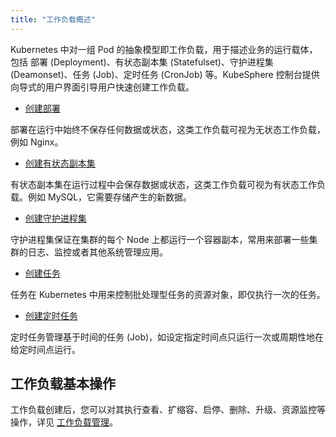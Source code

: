 ```yaml
---
title: "工作负载概述"
---
```


Kubernetes 中对一组 Pod 的抽象模型即工作负载，用于描述业务的运行载体，包括 部署 (Deployment)、有状态副本集 (Statefulset)、守护进程集 (Deamonset)、任务 (Job)、定时任务 (CronJob) 等。KubeSphere 控制台提供向导式的用户界面引导用户快速创建工作负载。

- [创建部署](../deployments)

部署在运行中始终不保存任何数据或状态，这类工作负载可视为无状态工作负载，例如 Nginx。

- [创建有状态副本集](../statefulsets)

有状态副本集在运行过程中会保存数据或状态，这类工作负载可视为有状态工作负载。例如 MySQL，它需要存储产生的新数据。

- [创建守护进程集](../daemonsets)

守护进程集保证在集群的每个 Node 上都运行一个容器副本，常用来部署一些集群的日志、监控或者其他系统管理应用。

- [创建任务](../jobs)

任务在 Kubernetes 中用来控制批处理型任务的资源对象，即仅执行一次的任务。

- [创建定时任务](../cronjobs)

定时任务管理基于时间的任务 (Job)，如设定指定时间点只运行一次或周期性地在给定时间点运行。

## 工作负载基本操作

工作负载创建后，您可以对其执行查看、扩缩容、启停、删除、升级、资源监控等操作，详见 [工作负载管理](../workload-management)。